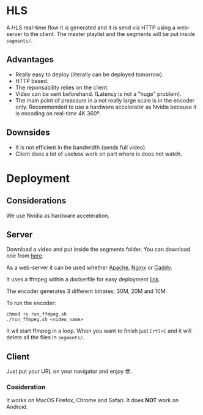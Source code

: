 # HLS

A HLS real-time flow it is generated and it is send via HTTP using a web-server to the client. The master playlist and the segments will be put inside `segments/`.

## Advantages
- Really easy to deploy (literally can be deployed tomorrow).
- HTTP based.
- The reponsability relies on the client.
- Video can be sent beforehand. (Latency is not a "huge" problem).
- The main point of preassure in a not really large scale is in the encoder only. Recommended to use a hardware accelerator as Nvidia because it is encoding on real-time 4K 360º.


## Downsides
- It is not efficient in the bandwidth (sends full video).
- Client does a lot of useless work on part where is does not watch.


# Deployment 
## Considerations
We use Nvidia as hardware acceleration.

## Server

Download a video and put inside the segments folder. You can download one from [here](https://www.mettle.com/360vr-master-series-free-360-downloads-page/).

As a web-server it can be used whether [Apache](https://httpd.apache.org/), [Nginx](https://nginx.org/en/) or [Caddy](https://caddyserver.com/).

It uses a ffmpeg within a dockerfile for easy deployment [link](https://hub.docker.com/r/linuxserver/ffmpeg).

The encoder generates 3 different bitrates: 30M, 20M and 10M.

To run the encoder:
```
chmod +x run_ffmpeg.sh
./run_ffmpeg.sh <video_name>
```
It wil start ffmpeg in a loop. When you want to finish just `Crtl+C` and it will delete all the files in `segments/`.

## Client
Just put your URL on your navigator and enjoy 😎.

### Cosideration
It works on MacOS Firefox, Chrome and Safari.
It does **NOT** work on Android.
